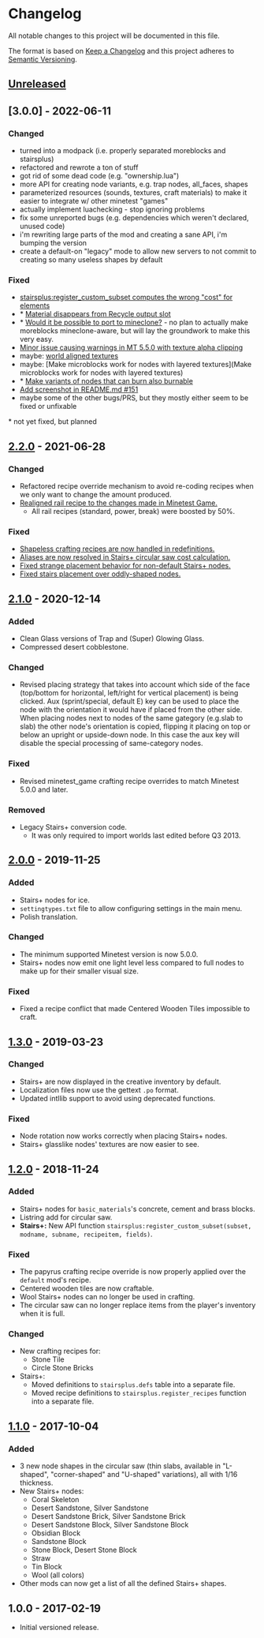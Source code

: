 # Changelog

All notable changes to this project will be documented in this file.

The format is based on [Keep a Changelog](http://keepachangelog.com/en/1.0.0/)
and this project adheres to [Semantic Versioning](http://semver.org/spec/v2.0.0.html).

## [Unreleased]

## [3.0.0] - 2022-06-11

### Changed

- turned into a modpack (i.e. properly separated moreblocks and stairsplus)
- refactored and rewrote a ton of stuff
- got rid of some dead code (e.g. "ownership.lua")
- more API for creating node variants, e.g. trap nodes, all_faces, shapes
- parameterized resources (sounds, textures, craft materials) to make it easier to integrate w/ other minetest "games"
- actually implement luachecking - stop ignoring problems
- fix some unreported bugs (e.g. dependencies which weren't declared, unused code)
- i'm rewriting large parts of the mod and creating a sane API, i'm bumping the version
- create a default-on "legacy" mode to allow new servers to not commit to creating so many useless shapes by default

### Fixed

- [stairsplus:register_custom_subset computes the wrong "cost" for elements](https://github.com/minetest-mods/moreblocks/issues/190)
- \* [Material disappears from Recycle output slot](https://github.com/minetest-mods/moreblocks/issues/189)
- \* [Would it be possible to port to mineclone?](https://github.com/minetest-mods/moreblocks/issues/188) - no plan to
  actually make moreblocks mineclone-aware, but will lay the groundwork to make this very easy.
- [Minor issue causing warnings in MT 5.5.0 with texture alpha clipping](https://github.com/minetest-mods/moreblocks/issues/187)
- maybe: [world aligned textures](https://github.com/minetest-mods/moreblocks/issues/179)
- maybe: [Make microblocks work for nodes with layered textures](Make microblocks work for nodes with layered textures)
- \* [Make variants of nodes that can burn also burnable](https://github.com/minetest-mods/moreblocks/issues/177)
- [Add screenshot in README.md #151](https://github.com/minetest-mods/moreblocks/issues/151)
- maybe some of the other bugs/PRS, but they mostly either seem to be fixed or unfixable

\* not yet fixed, but planned

## [2.2.0] - 2021-06-28

### Changed

- Refactored recipe override mechanism to avoid re-coding recipes
  when we only want to change the amount produced.
- [Realigned rail recipe to the changes made in Minetest Game.](https://github.com/minetest-mods/moreblocks/pull/169)
  - All rail recipes (standard, power, break) were boosted by 50%.

### Fixed

- [Shapeless crafting recipes are now handled in redefinitions.](https://github.com/minetest-mods/moreblocks/pull/171)
- [Aliases are now resolved in Stairs+ circular saw cost calculation.](https://github.com/minetest-mods/moreblocks/pull/175)
- [Fixed strange placement behavior for non-default Stairs+ nodes.](https://github.com/minetest-mods/moreblocks/pull/168)
- [Fixed stairs placement over oddly-shaped nodes.](https://github.com/minetest-mods/moreblocks/pull/166)

## [2.1.0] - 2020-12-14

### Added

- Clean Glass versions of Trap and (Super) Glowing Glass.
- Compressed desert cobblestone.

### Changed

- Revised placing strategy that takes into account which side of the face
  (top/bottom for horizontal, left/right for vertical placement) is being clicked.
  Aux (sprint/special, default E) key can be used to place the node with the orientation
  it would have if placed from the other side.
  When placing nodes next to nodes of the same gategory (e.g.slab to slab) the other
  node's orientation is copied, flipping it placing on top or below an upright or
  upside-down node. In this case the aux key will disable the special processing of
  same-category nodes.

### Fixed

- Revised minetest_game crafting recipe overrides to match Minetest 5.0.0 and later.

### Removed

- Legacy Stairs+ conversion code.
  - It was only required to import worlds last edited before Q3 2013.

## [2.0.0] - 2019-11-25

### Added

- Stairs+ nodes for ice.
- `settingtypes.txt` file to allow configuring settings in the main menu.
- Polish translation.

### Changed

- The minimum supported Minetest version is now 5.0.0.
- Stairs+ nodes now emit one light level less compared to full nodes to make up
  for their smaller visual size.

### Fixed

- Fixed a recipe conflict that made Centered Wooden Tiles impossible to craft.

## [1.3.0] - 2019-03-23

### Changed

- Stairs+ are now displayed in the creative inventory by default.
- Localization files now use the gettext `.po` format.
- Updated intllib support to avoid using deprecated functions.

### Fixed

- Node rotation now works correctly when placing Stairs+ nodes.
- Stairs+ glasslike nodes' textures are now easier to see.

## [1.2.0] - 2018-11-24

### Added

- Stairs+ nodes for `basic_materials`'s concrete, cement and brass blocks.
- Listring add for circular saw.
- **Stairs+:** New API function
  `stairsplus:register_custom_subset(subset, modname, subname, recipeitem, fields)`.

### Fixed

- The papyrus crafting recipe override is now properly applied over the
  `default` mod's recipe.
- Centered wooden tiles are now craftable.
- Wool Stairs+ nodes can no longer be used in crafting.
- The circular saw can no longer replace items from the player's inventory
  when it is full.

### Changed

- New crafting recipes for:
  - Stone Tile
  - Circle Stone Bricks
- Stairs+:
  - Moved definitions to `stairsplus.defs` table into a separate file.
  - Moved recipe definitions to `stairsplus.register_recipes` function
    into a separate file.

## [1.1.0] - 2017-10-04

### Added

- 3 new node shapes in the circular saw (thin slabs, available in
  "L-shaped", "corner-shaped" and "U-shaped" variations), all with 1/16
  thickness.
- New Stairs+ nodes:
  - Coral Skeleton
  - Desert Sandstone, Silver Sandstone
  - Desert Sandstone Brick, Silver Sandstone Brick
  - Desert Sandstone Block, Silver Sandstone Block
  - Obsidian Block
  - Sandstone Block
  - Stone Block, Desert Stone Block
  - Straw
  - Tin Block
  - Wool (all colors)
- Other mods can now get a list of all the defined Stairs+ shapes.

## 1.0.0 - 2017-02-19

- Initial versioned release.

[Unreleased]: https://github.com/minetest-mods/moreblocks/compare/v2.2.0...HEAD

[2.2.0]: https://github.com/minetest-mods/moreblocks/compare/v2.1.0...v2.2.0

[2.1.0]: https://github.com/minetest-mods/moreblocks/compare/v2.0.0...v2.1.0

[2.0.0]: https://github.com/minetest-mods/moreblocks/compare/v1.3.0...v2.0.0

[1.3.0]: https://github.com/minetest-mods/moreblocks/compare/v1.2.0...v1.3.0

[1.2.0]: https://github.com/minetest-mods/moreblocks/compare/v1.1.0...v1.2.0

[1.1.0]: https://github.com/minetest-mods/moreblocks/compare/v1.0.0...v1.1.0
